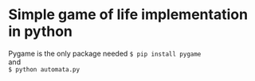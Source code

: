 # Simple game of life implementation in python

Pygame is the only package needed
```$ pip install pygame``` \
and \
```$ python automata.py``` 